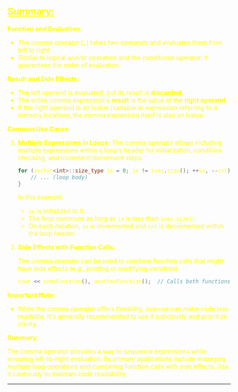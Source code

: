 ## <font color="yellow"><u>Summary:</u></f>

**Function and Evaluation:**

- The comma operator (`,`) takes two operands and evaluates them from left to right.
- Similar to logical and/or operators and the conditional operator, it guarantees the order of evaluation.

**Result and Side Effects:**

- The left operand is evaluated, but its result is **discarded**.
- The entire comma expression's **result** is the value of the **right operand**.
- If the right operand is an lvalue (variable or expression referring to a memory location), the comma expression itself is also an lvalue.

**Common Use Cases:**

1. **Multiple Expressions in Loops:** The comma operator allows including multiple expressions within a loop's header for initialization, condition checking, and increment/decrement steps.
    
    ```cpp
    for (vector<int>::size_type ix = 0; ix != ivec.size(); ++ix, --cnt) {
        // ... (loop body)
    }
    ```
    
    In this example:
    
    - `ix` is initialized to 0.
    - The loop continues as long as `ix` is less than `ivec.size()`.
    - On each iteration, `ix` is incremented and `cnt` is decremented within the loop header.
2. **Side Effects with Function Calls:**
    
    The comma operator can be used to combine function calls that might have side effects (e.g., printing or modifying variables).
    
    ```cpp
    cout << someFunction(), anotherFunction();  // Calls both functions, discards first result
    ```
    

**Important Note:**

- While the comma operator offers flexibility, overuse can make code less readable. It's generally recommended to use it judiciously and prioritize clarity.

**Summary:**

The comma operator provides a way to sequence expressions while ensuring left-to-right evaluation. Its primary applications include managing multiple loop operations and combining function calls with side effects. Use it cautiously to maintain code readability.

---

